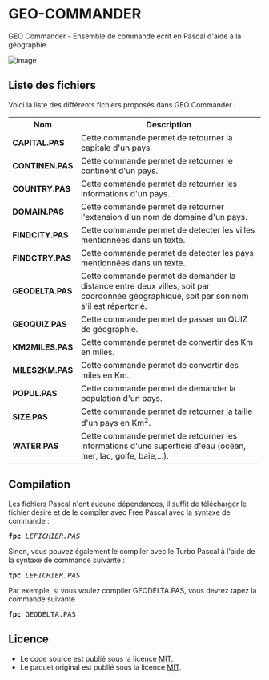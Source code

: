 # GEO-COMMANDER
GEO Commander - Ensemble de commande ecrit en Pascal d'aide à la géographie.

![image](https://user-images.githubusercontent.com/11842176/171527776-3fb9d57b-57e4-4c16-8e4d-32694a13d419.png)

<h2>Liste des fichiers</h3>

Voici la liste des différents fichiers proposés dans GEO Commander :

<table>
  <tr>
    <th>Nom</th>
    <th>Description</th>
  </tr>
  <tr>
      <td><b>CAPITAL.PAS</b></td>
      <td>Cette commande permet de retourner la capitale d'un pays.</td>
  </tr>
  <tr>
      <td><b>CONTINEN.PAS</b></td>
      <td>Cette commande permet de retourner le continent d'un pays.</td>
  </tr>
  <tr>
      <td><b>COUNTRY.PAS</b></td>
      <td>Cette commande permet de retourner les informations d'un pays.</td>
  </tr>
  <tr>
      <td><b>DOMAIN.PAS</b></td>
      <td>Cette commande permet de retourner l'extension d'un nom de domaine d'un pays.</td>
  </tr>
  <tr>
      <td><b>FINDCITY.PAS</b></td>
      <td>Cette commande permet de detecter les villes mentionnées dans un texte.</td>
  </tr>
  <tr>
      <td><b>FINDCTRY.PAS</b></td>
    <td>Cette commande permet de detecter les pays mentionnées dans un texte.</td>
  </tr>
  <tr>
      <td><b>GEODELTA.PAS</b></td>
      <td>Cette commande permet de demander la distance entre deux villes, soit par coordonnée géographique, soit par son nom s'il est répertorié.</td>
  </tr>
  <tr>
      <td><b>GEOQUIZ.PAS</b></td>
      <td>Cette commande permet de passer un QUIZ de géographie.</td>  
 </tr> 
  <tr>
      <td><b>KM2MILES.PAS</b></td>
      <td>Cette commande permet de convertir des Km en miles.</td>
  </tr>
  <tr>
      <td><b>MILES2KM.PAS</b></td>
      <td>Cette commande permet de convertir des miles en Km.</td>
  </tr>
  <tr>
      <td><b>POPUL.PAS</b></td>
      <td>Cette commande permet de demander la population d'un pays.</td>
  </tr>
  <tr>
      <td><b>SIZE.PAS</b></td>
      <td>Cette commande permet de retourner la taille d'un pays en Km<sup>2</sup>.</td>
  </tr>
  <tr>
      <td><b>WATER.PAS</b></td>
      <td>Cette commande permet de retourner les informations d'une superficie d'eau (océan, mer, lac, golfe, baie,...).</td>
  </tr>
 </table>

<h2>Compilation</h2>
	
Les fichiers Pascal n'ont aucune dépendances, il suffit de télécharger le fichier désiré et de le compiler avec Free Pascal avec la syntaxe de commande  :

<pre><b>fpc</b> <i>LEFICHIER.PAS</i></pre>
	
Sinon, vous pouvez également le compiler avec le Turbo Pascal à l'aide de la syntaxe de commande suivante :	

<pre><b>tpc</b> <i>LEFICHIER.PAS</i></pre>
	
Par exemple, si vous voulez compiler GEODELTA.PAS, vous devrez tapez la commande suivante :

<pre><b>fpc</b> GEODELTA.PAS</pre>

<h2>Licence</h2>
<ul>
 <li>Le code source est publié sous la licence <a href="https://github.com/gladir/GEO-COMMANDER/blob/main/LICENSE">MIT</a>.</li>
 <li>Le paquet original est publié sous la licence <a href="https://github.com/gladir/GEO-COMMANDER/blob/main/LICENSE">MIT</a>.</li>
</ul>
